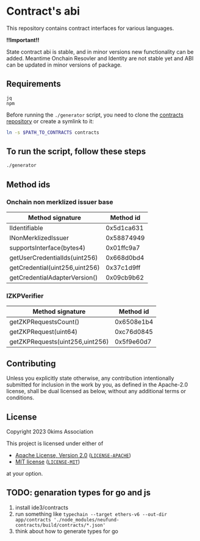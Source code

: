 # Contract's abi

This repository contains contract interfaces for various languages.

**!!Important!!**

State contract abi is stable, and in minor versions new functionality can be added.
Meantime Onchain Resovler and Identity are not stable yet and ABI can be updated in minor versions of package.

## Requirements

```
jq
npm
```

Before running the `./generator` script, you need to clone the [contracts repository](https://github.com/iden3/contracts) or create a symlink to it:

```bash
ln -s $PATH_TO_CONTRACTS contracts
```

## To run the script, follow these steps

```bash
./generator
```

## Method ids

### Onchain non merklized issuer base

| Method signature                     | Method id  |
|--------------------------------------|------------|
| IIdentifiable                        | 0x5d1ca631 |
| INonMerklizedIssuer                  | 0x58874949 |
| supportsInterface(bytes4)            | 0x01ffc9a7 |
| getUserCredentialIds(uint256)        | 0x668d0bd4 |
| getCredential(uint256,uint256)       | 0x37c1d9ff |
| getCredentialAdapterVersion()        | 0x09cb9b62 |

### IZKPVerifier

| Method signature                     | Method id  |
|--------------------------------------|------------|
| getZKPRequestsCount()                | 0x6508e1b4 |
| getZKPRequest(uint64)                | 0xc76d0845 |
| getZKPRequests(uint256,uint256)      | 0x5f9e60d7 |

## Contributing

Unless you explicitly state otherwise, any contribution intentionally submitted
for inclusion in the work by you, as defined in the Apache-2.0 license, shall be
dual licensed as below, without any additional terms or conditions.

## License

Copyright 2023 0kims Association

This project is licensed under either of

- [Apache License, Version 2.0](https://www.apache.org/licenses/LICENSE-2.0) ([`LICENSE-APACHE`](LICENSE-APACHE))
- [MIT license](https://opensource.org/licenses/MIT) ([`LICENSE-MIT`](LICENSE-MIT))

at your option.

## TODO: genaration types for go and js

1. install ide3/contracts
2. run something like `typechain --target ethers-v6 --out-dir app/contracts './node_modules/neufund-contracts/build/contracts/*.json'`
3. think about how to generate types for go
